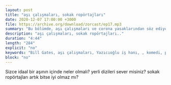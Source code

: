 ```yaml
---
layout: post
title: "aşı çalışmaları, sokak ropörtajları"
date: 2020-12-07 17:00:00 +3000
file: https://archive.org/download/zorcast/ep17.mp3
summary: "Bu bölümde, aşı çalışmaları ve corona yasaklarından söz ediyoruz"
description: "aşı çalışmaları, sokak ropörtajları.."
duration: "4:44" 
length: "284"
explicit: "no" 
keywords: "Bill Gates, aşı çalışmaları, Yazıcıoğlu iş hanı, , komedi, podcast"
block: "no" 
---
```




Sizce idaal bir aşının içinde neler olmalı? yerli dizileri sever misiniz? sokak ropörtajları artık bitse iyi olmaz mı?